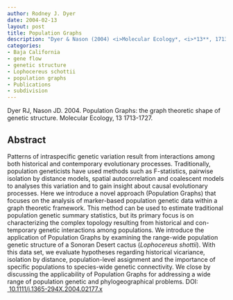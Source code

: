 ```yaml
---
author: Rodney J. Dyer
date: 2004-02-13
layout: post
title: Population Graphs
description: "Dyer & Nason (2004) <i>Molecular Ecology*, <i>*13**, 1713-1727."
categories: 
- Baja California
- gene flow
- genetic structure
- Lophocereus schottii
- population graphs
- Publications
- subdivision
---
```

Dyer RJ, Nason JD. 2004. Population Graphs: the graph theoretic shape of genetic structure. Molecular Ecology, 13 1713-1727.
## Abstract
Patterns of intraspecific genetic variation result from interactions among both historical and contemporary evolutionary processes. Traditionally, population geneticists have used methods such as F-statistics, pairwise isolation by distance models, spatial autocorrelation and coalescent models to analyses this variation and to gain insight about causal evolutionary processes. Here we introduce a novel approach (Population Graphs) that focuses on the analysis of marker-based population genetic data within a graph theoretic framework. This method can be used to estimate traditional population genetic summary statistics, but its primary focus is on characterizing the complex topology resulting from historical and con- temporary genetic interactions among populations. We introduce the application of Population Graphs by examining the range-wide population genetic structure of a Sonoran Desert cactus (*Lophocereus shottii*). With this data set, we evaluate hypotheses regarding historical vicariance, isolation by distance, population-level assignment and the importance of specific populations to species-wide genetic connectivity. We close by discussing the applicability of Population Graphs for addressing a wide range of population genetic and phylogeographical problems.
DOI: 
[ 10.1111/j.1365-294X.2004.02177.x](https://drive.google.com/open?id=0B0T81CzLjtfPdzNaUm9hV2phM1E&authuser=0)
